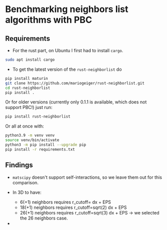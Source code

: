 # Benchmarking neighbors list algorithms with PBC

## Requirements

- For the rust part, on Ubuntu I first had to install `cargo`.

```bash
sudo apt install cargo
```

- To get the latest version of the `rust-neighborlist` do

```bash
pip install maturin
git clone https://github.com/mariogeiger/rust-neighborlist.git
cd rust-neighborlist
pip install .
```

Or for older versions (currently only 0.1.1 is available, which does not support PBC!) just run:

```bash
pip install rust-neighborlist
```

Or all at once with:
```bash
python3.9 -m venv venv
source venv/bin/activate
python3 -m pip install --upgrade pip
pip install -r requirements.txt
```

## Findings

- `matscipy` doesn't support self-interactions, so we leave them out for this comparison.

- In 3D to have:
    - 6(+1) neighbors requires r_cutoff= dx + EPS
    - 18(+1) neighbors requires r_cutoff=sqrt(2) dx + EPS
    - 26(+1) neighbors requires r_cutoff=sqrt(3) dx + EPS
-> we selected the 26 neighbors case.

- 